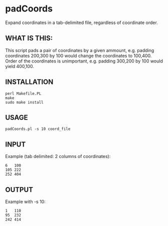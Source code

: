 # padCoords
Expand coordinates in a tab-delimited file, regardless of coordinate order.

## WHAT IS THIS:

This script pads a pair of coordinates by a given ammount, e.g. padding coordinates 200,300 by 100 would change the coordinates to 100,400.  Order of the coordinates is unimportant, e.g. padding 300,200 by 100 would yield 400,100.

## INSTALLATION

    perl Makefile.PL
    make
    sudo make install

## USAGE

    padCoords.pl -s 10 coord_file

## INPUT

Example (tab delimited: 2 columns of coordinates):

    6   100
    105 222
    252 404

## OUTPUT

Example with -s 10:

    1   110
    95  232
    242 414
